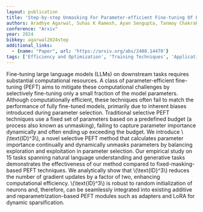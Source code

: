 ```yaml
---
layout: publication
title: 'Step-by-step Unmasking For Parameter-efficient Fine-tuning Of Large Language Models'
authors: Aradhye Agarwal, Suhas K Ramesh, Ayan Sengupta, Tanmoy Chakraborty
conference: "Arxiv"
year: 2024
bibkey: agarwal2024step
additional_links:
  - {name: "Paper", url: 'https://arxiv.org/abs/2408.14470'}
tags: ['Efficiency and Optimization', 'Training Techniques', 'Applications', 'Fine-Tuning', 'Pruning', 'Ethics and Bias', 'Pretraining Methods']
---
```

Fine-tuning large language models (LLMs) on downstream tasks requires
substantial computational resources. A class of parameter-efficient fine-tuning
(PEFT) aims to mitigate these computational challenges by selectively
fine-tuning only a small fraction of the model parameters. Although
computationally efficient, these techniques often fail to match the performance
of fully fine-tuned models, primarily due to inherent biases introduced during
parameter selection. Traditional selective PEFT techniques use a fixed set of
parameters based on a predefined budget (a process also known as unmasking),
failing to capture parameter importance dynamically and often ending up
exceeding the budget. We introduce \\(\text\{ID\}^3\\), a novel selective PEFT method
that calculates parameter importance continually and dynamically unmasks
parameters by balancing exploration and exploitation in parameter selection.
Our empirical study on 15 tasks spanning natural language understanding and
generative tasks demonstrates the effectiveness of our method compared to
fixed-masking-based PEFT techniques. We analytically show that \\(\text\{ID\}^3\\)
reduces the number of gradient updates by a factor of two, enhancing
computational efficiency. \\(\text\{ID\}^3\\) is robust to random initialization of
neurons and, therefore, can be seamlessly integrated into existing additive and
reparametrization-based PEFT modules such as adapters and LoRA for dynamic
sparsification.

